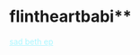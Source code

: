 # flintheartbabi**
<a href="https://www.youtube.com/watch?v=hPjaxXfIJik" target="_blank" style="color: #abf7ff;">sad beth ep</a>
